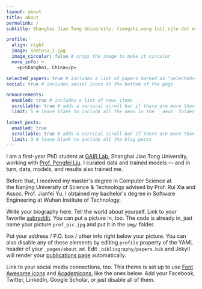 ```yaml
---
layout: about
title: about
permalink: /
subtitle: Shanghai Jiao Tong University. (zengzhi.wang [at] sjtu dot edu dot cn). 

profile:
  align: right
  image: sentosa_1.jpg
  image_circular: false # crops the image to make it circular
  more_info: >
    <p>Shanghai, China</p>

selected_papers: true # includes a list of papers marked as "selected={true}"
social: true # includes social icons at the bottom of the page

announcements:
  enabled: true # includes a list of news items
  scrollable: true # adds a vertical scroll bar if there are more than 3 news items
  limit: 5 # leave blank to include all the news in the `_news` folder

latest_posts:
  enabled: true
  scrollable: true # adds a vertical scroll bar if there are more than 3 new posts items
  limit: 3 # leave blank to include all the blog posts
---
```



I am a first-year PhD student at [GAIR Lab](https://plms.ai/), Shanghai Jiao Tong University, working with [Prof. Pengfei Liu](http://pfliu.com/). I curated data and trained models — and in turn, data, models, and results also trained me.


Before that, I received my master's degree in Computer Science at the Nanjing University of Science & Technology advised by Prof. Rui Xia and Assoc. Prof. Jianfei Yu. I obtained my bachelor's degree in Software Engineering at Wuhan Institute of Technology.

Write your biography here. Tell the world about yourself. Link to your favorite [subreddit](http://reddit.com). You can put a picture in, too. The code is already in, just name your picture `prof_pic.jpg` and put it in the `img/` folder.

Put your address / P.O. box / other info right below your picture. You can also disable any of these elements by editing `profile` property of the YAML header of your `_pages/about.md`. Edit `_bibliography/papers.bib` and Jekyll will render your [publications page](/al-folio/publications/) automatically.

Link to your social media connections, too. This theme is set up to use [Font Awesome icons](https://fontawesome.com/) and [Academicons](https://jpswalsh.github.io/academicons/), like the ones below. Add your Facebook, Twitter, LinkedIn, Google Scholar, or just disable all of them.
